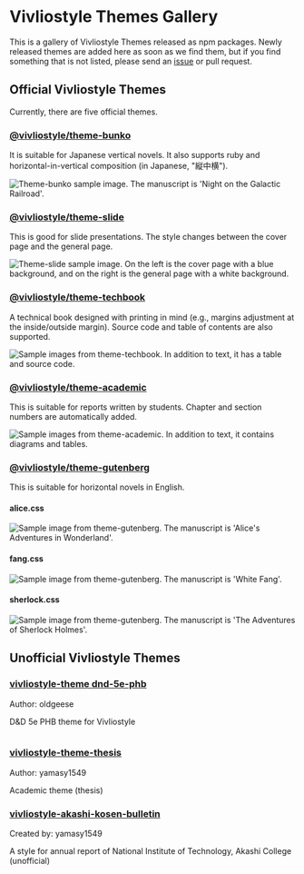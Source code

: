 # Vivliostyle Themes Gallery

This is a gallery of Vivliostyle Themes released as npm packages. Newly released themes are added here as soon as we find them, but if you find something that is not listed, please send an [issue](https://github.com/vivliostyle/themes/issues) or pull request.

## Official Vivliostyle Themes

Currently, there are five official themes.

### [@vivliostyle/theme-bunko](https://www.npmjs.com/package/@vivliostyle/theme-bunko)

It is suitable for Japanese vertical novels. It also supports ruby and horizontal-in-vertical composition (in Japanese, "縦中横").

![Theme-bunko sample image. The manuscript is 'Night on the Galactic Railroad'.](./assets/captures/theme-bunko.webp)

### [@vivliostyle/theme-slide](https://www.npmjs.com/package/@vivliostyle/theme-slide)

This is good for slide presentations. The style changes between the cover page and the general page.

![Theme-slide sample image. On the left is the cover page with a blue background, and on the right is the general page with a white background.](./assets/captures/theme-slide.webp)

### [@vivliostyle/theme-techbook](https://www.npmjs.com/package/@vivliostyle/theme-techbook)

A technical book designed with printing in mind (e.g., margins adjustment at the inside/outside margin). Source code and table of contents are also supported.

![Sample images from theme-techbook. In addition to text, it has a table and source code.](./assets/captures/theme-techbook.webp)

### [@vivliostyle/theme-academic](https://www.npmjs.com/package/@vivliostyle/theme-academic)

This is suitable for reports written by students. Chapter and section numbers are automatically added.

![Sample images from theme-academic. In addition to text, it contains diagrams and tables.](./assets/captures/theme-academic.webp)

### [@vivliostyle/theme-gutenberg](https://www.npmjs.com/package/@vivliostyle/theme-gutenberg)

This is suitable for horizontal novels in English.

#### alice.css

![Sample image from theme-gutenberg. The manuscript is 'Alice's Adventures in Wonderland'.](./assets/captures/theme-gutenberg-alice.webp)

#### fang.css

![Sample image from theme-gutenberg. The manuscript is 'White Fang'.](./assets/captures/theme-gutenberg-fang.webp)

#### sherlock.css

![Sample image from theme-gutenberg. The manuscript is 'The Adventures of Sherlock Holmes'.](./assets/captures/theme-gutenberg-sherlock.webp)

## Unofficial Vivliostyle Themes

### [vivliostyle-theme dnd-5e-phb](https://www.npmjs.com/package/vivliostyle-theme-dnd-5e-phb)

Author: oldgeese

D&D 5e PHB theme for Vivliostyle

<img src="https://raw.githubusercontent.com/oldgeese/vivliostyle-theme-dnd5e-phb/HEAD/example/sample.png" alt="" style="max-width:500px">

### [vivliostyle-theme-thesis](https://www.npmjs.com/package/vivliostyle-theme-thesis)

Author: yamasy1549

Academic theme (thesis)

### [vivliostyle-akashi-kosen-bulletin](https://www.npmjs.com/package/vivliostyle-akashi-kosen-bulletin)

Created by: yamasy1549

A style for annual report of National Institute of Technology, Akashi College (unofficial)
